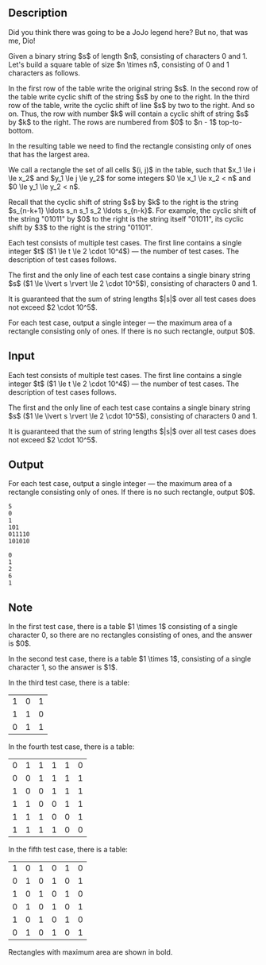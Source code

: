 ## Description

<div><p>Did you think there was going to be a JoJo legend here? But no, that was me, Dio!</p><p>Given a binary string $s$ of length $n$, consisting of characters <span class="tex-font-style-tt">0</span> and <span class="tex-font-style-tt">1</span>. Let's build a <span class="tex-font-style-bf">square</span> table of size $n \times n$, consisting of <span class="tex-font-style-tt">0</span> and <span class="tex-font-style-tt">1</span> characters as follows.</p><p>In the first row of the table write the original string $s$. In the second row of the table write <span class="tex-font-style-it">cyclic shift</span> of the string $s$ by one to the right. In the third row of the table, write the cyclic shift of line $s$ by two to the right. And so on. Thus, the row with number $k$ will contain a cyclic shift of string $s$ by $k$ to the right. The rows <span class="tex-font-style-bf">are numbered from $0$ to $n - 1$ top-to-bottom</span>.</p><p>In the resulting table we need to find the rectangle consisting only of ones that has the largest area.</p><p>We call a rectangle the set of all cells $(i, j)$ in the table, such that $x_1 \le i \le x_2$ and $y_1 \le j \le y_2$ for some integers $0 \le x_1 \le x_2 &lt; n$ and $0 \le y_1 \le y_2 &lt; n$.</p><p>Recall that the cyclic shift of string $s$ by $k$ to the right is the string $s_{n-k+1} \ldots s_n s_1 s_2 \ldots s_{n-k}$. For example, the cyclic shift of the string "<span class="tex-font-style-tt">01011</span>" by $0$ to the right is the string itself "<span class="tex-font-style-tt">01011</span>", its cyclic shift by $3$ to the right is the string "<span class="tex-font-style-tt">01101</span>".</p></div><div class="input-specification"><p>Each test consists of multiple test cases. The first line contains a single integer $t$ ($1 \le t \le 2 \cdot 10^4$)&nbsp;— the number of test cases. The description of test cases follows.</p><p>The first and the only line of each test case contains a single binary string $s$ ($1 \le \lvert s \rvert \le 2 \cdot 10^5$), consisting of characters <span class="tex-font-style-tt">0</span> and <span class="tex-font-style-tt">1</span>.</p><p>It is guaranteed that the sum of string lengths $|s|$ over all test cases does not exceed $2 \cdot 10^5$.</p></div><div class="output-specification"><p>For each test case, output a single integer&nbsp;— the maximum area of a rectangle consisting only of ones. If there is no such rectangle, output $0$.</p></div>

## Input

<p>Each test consists of multiple test cases. The first line contains a single integer $t$ ($1 \le t \le 2 \cdot 10^4$)&nbsp;— the number of test cases. The description of test cases follows.</p><p>The first and the only line of each test case contains a single binary string $s$ ($1 \le \lvert s \rvert \le 2 \cdot 10^5$), consisting of characters <span class="tex-font-style-tt">0</span> and <span class="tex-font-style-tt">1</span>.</p><p>It is guaranteed that the sum of string lengths $|s|$ over all test cases does not exceed $2 \cdot 10^5$.</p>

## Output

<p>For each test case, output a single integer&nbsp;— the maximum area of a rectangle consisting only of ones. If there is no such rectangle, output $0$.</p>





```input1|2,4,6
5
0
1
101
011110
101010
```




```output1
0
1
2
6
1
```



## Note

<p>In the first test case, there is a table $1 \times 1$ consisting of a single character <span class="tex-font-style-tt">0</span>, so there are no rectangles consisting of ones, and the answer is $0$.</p><p>In the second test case, there is a table $1 \times 1$, consisting of a single character <span class="tex-font-style-tt">1</span>, so the answer is $1$.</p><p>In the third test case, there is a table:</p><center> <table class="tex-tabular"><tbody><tr><td class="tex-tabular-border-left tex-tabular-text-align-center tex-tabular-border-right tex-tabular-border-top tex-tabular-border-bottom"><span class="tex-font-style-bf">1</span></td><td class="tex-tabular-border-left tex-tabular-text-align-center tex-tabular-border-right tex-tabular-border-top tex-tabular-border-bottom">0</td><td class="tex-tabular-border-left tex-tabular-text-align-center tex-tabular-border-right tex-tabular-border-top tex-tabular-border-bottom">1</td></tr><tr><td class="tex-tabular-border-left tex-tabular-text-align-center tex-tabular-border-right tex-tabular-border-top tex-tabular-border-bottom"><span class="tex-font-style-bf">1</span></td><td class="tex-tabular-border-left tex-tabular-text-align-center tex-tabular-border-right tex-tabular-border-top tex-tabular-border-bottom">1</td><td class="tex-tabular-border-left tex-tabular-text-align-center tex-tabular-border-right tex-tabular-border-top tex-tabular-border-bottom">0</td></tr><tr><td class="tex-tabular-border-left tex-tabular-text-align-center tex-tabular-border-right tex-tabular-border-top tex-tabular-border-bottom">0</td><td class="tex-tabular-border-left tex-tabular-text-align-center tex-tabular-border-right tex-tabular-border-top tex-tabular-border-bottom">1</td><td class="tex-tabular-border-left tex-tabular-text-align-center tex-tabular-border-right tex-tabular-border-top tex-tabular-border-bottom">1</td></tr></tbody></table> </center><p>In the fourth test case, there is a table:</p><center> <table class="tex-tabular"><tbody><tr><td class="tex-tabular-border-left tex-tabular-text-align-center tex-tabular-border-right tex-tabular-border-top tex-tabular-border-bottom">0</td><td class="tex-tabular-border-left tex-tabular-text-align-center tex-tabular-border-right tex-tabular-border-top tex-tabular-border-bottom">1</td><td class="tex-tabular-border-left tex-tabular-text-align-center tex-tabular-border-right tex-tabular-border-top tex-tabular-border-bottom">1</td><td class="tex-tabular-border-left tex-tabular-text-align-center tex-tabular-border-right tex-tabular-border-top tex-tabular-border-bottom">1</td><td class="tex-tabular-border-left tex-tabular-text-align-center tex-tabular-border-right tex-tabular-border-top tex-tabular-border-bottom">1</td><td class="tex-tabular-border-left tex-tabular-text-align-center tex-tabular-border-right tex-tabular-border-top tex-tabular-border-bottom">0</td></tr><tr><td class="tex-tabular-border-left tex-tabular-text-align-center tex-tabular-border-right tex-tabular-border-top tex-tabular-border-bottom">0</td><td class="tex-tabular-border-left tex-tabular-text-align-center tex-tabular-border-right tex-tabular-border-top tex-tabular-border-bottom">0</td><td class="tex-tabular-border-left tex-tabular-text-align-center tex-tabular-border-right tex-tabular-border-top tex-tabular-border-bottom">1</td><td class="tex-tabular-border-left tex-tabular-text-align-center tex-tabular-border-right tex-tabular-border-top tex-tabular-border-bottom"><span class="tex-font-style-bf">1</span></td><td class="tex-tabular-border-left tex-tabular-text-align-center tex-tabular-border-right tex-tabular-border-top tex-tabular-border-bottom"><span class="tex-font-style-bf">1</span></td><td class="tex-tabular-border-left tex-tabular-text-align-center tex-tabular-border-right tex-tabular-border-top tex-tabular-border-bottom"><span class="tex-font-style-bf">1</span></td></tr><tr><td class="tex-tabular-border-left tex-tabular-text-align-center tex-tabular-border-right tex-tabular-border-top tex-tabular-border-bottom">1</td><td class="tex-tabular-border-left tex-tabular-text-align-center tex-tabular-border-right tex-tabular-border-top tex-tabular-border-bottom">0</td><td class="tex-tabular-border-left tex-tabular-text-align-center tex-tabular-border-right tex-tabular-border-top tex-tabular-border-bottom">0</td><td class="tex-tabular-border-left tex-tabular-text-align-center tex-tabular-border-right tex-tabular-border-top tex-tabular-border-bottom"><span class="tex-font-style-bf">1</span></td><td class="tex-tabular-border-left tex-tabular-text-align-center tex-tabular-border-right tex-tabular-border-top tex-tabular-border-bottom"><span class="tex-font-style-bf">1</span></td><td class="tex-tabular-border-left tex-tabular-text-align-center tex-tabular-border-right tex-tabular-border-top tex-tabular-border-bottom"><span class="tex-font-style-bf">1</span></td></tr><tr><td class="tex-tabular-border-left tex-tabular-text-align-center tex-tabular-border-right tex-tabular-border-top tex-tabular-border-bottom">1</td><td class="tex-tabular-border-left tex-tabular-text-align-center tex-tabular-border-right tex-tabular-border-top tex-tabular-border-bottom">1</td><td class="tex-tabular-border-left tex-tabular-text-align-center tex-tabular-border-right tex-tabular-border-top tex-tabular-border-bottom">0</td><td class="tex-tabular-border-left tex-tabular-text-align-center tex-tabular-border-right tex-tabular-border-top tex-tabular-border-bottom">0</td><td class="tex-tabular-border-left tex-tabular-text-align-center tex-tabular-border-right tex-tabular-border-top tex-tabular-border-bottom">1</td><td class="tex-tabular-border-left tex-tabular-text-align-center tex-tabular-border-right tex-tabular-border-top tex-tabular-border-bottom">1</td></tr><tr><td class="tex-tabular-border-left tex-tabular-text-align-center tex-tabular-border-right tex-tabular-border-top tex-tabular-border-bottom">1</td><td class="tex-tabular-border-left tex-tabular-text-align-center tex-tabular-border-right tex-tabular-border-top tex-tabular-border-bottom">1</td><td class="tex-tabular-border-left tex-tabular-text-align-center tex-tabular-border-right tex-tabular-border-top tex-tabular-border-bottom">1</td><td class="tex-tabular-border-left tex-tabular-text-align-center tex-tabular-border-right tex-tabular-border-top tex-tabular-border-bottom">0</td><td class="tex-tabular-border-left tex-tabular-text-align-center tex-tabular-border-right tex-tabular-border-top tex-tabular-border-bottom">0</td><td class="tex-tabular-border-left tex-tabular-text-align-center tex-tabular-border-right tex-tabular-border-top tex-tabular-border-bottom">1</td></tr><tr><td class="tex-tabular-border-left tex-tabular-text-align-center tex-tabular-border-right tex-tabular-border-top tex-tabular-border-bottom">1</td><td class="tex-tabular-border-left tex-tabular-text-align-center tex-tabular-border-right tex-tabular-border-top tex-tabular-border-bottom">1</td><td class="tex-tabular-border-left tex-tabular-text-align-center tex-tabular-border-right tex-tabular-border-top tex-tabular-border-bottom">1</td><td class="tex-tabular-border-left tex-tabular-text-align-center tex-tabular-border-right tex-tabular-border-top tex-tabular-border-bottom">1</td><td class="tex-tabular-border-left tex-tabular-text-align-center tex-tabular-border-right tex-tabular-border-top tex-tabular-border-bottom">0</td><td class="tex-tabular-border-left tex-tabular-text-align-center tex-tabular-border-right tex-tabular-border-top tex-tabular-border-bottom">0</td></tr></tbody></table> </center><p>In the fifth test case, there is a table:</p><center> <table class="tex-tabular"><tbody><tr><td class="tex-tabular-border-left tex-tabular-text-align-center tex-tabular-border-right tex-tabular-border-top tex-tabular-border-bottom">1</td><td class="tex-tabular-border-left tex-tabular-text-align-center tex-tabular-border-right tex-tabular-border-top tex-tabular-border-bottom">0</td><td class="tex-tabular-border-left tex-tabular-text-align-center tex-tabular-border-right tex-tabular-border-top tex-tabular-border-bottom">1</td><td class="tex-tabular-border-left tex-tabular-text-align-center tex-tabular-border-right tex-tabular-border-top tex-tabular-border-bottom">0</td><td class="tex-tabular-border-left tex-tabular-text-align-center tex-tabular-border-right tex-tabular-border-top tex-tabular-border-bottom">1</td><td class="tex-tabular-border-left tex-tabular-text-align-center tex-tabular-border-right tex-tabular-border-top tex-tabular-border-bottom">0</td></tr><tr><td class="tex-tabular-border-left tex-tabular-text-align-center tex-tabular-border-right tex-tabular-border-top tex-tabular-border-bottom">0</td><td class="tex-tabular-border-left tex-tabular-text-align-center tex-tabular-border-right tex-tabular-border-top tex-tabular-border-bottom">1</td><td class="tex-tabular-border-left tex-tabular-text-align-center tex-tabular-border-right tex-tabular-border-top tex-tabular-border-bottom">0</td><td class="tex-tabular-border-left tex-tabular-text-align-center tex-tabular-border-right tex-tabular-border-top tex-tabular-border-bottom">1</td><td class="tex-tabular-border-left tex-tabular-text-align-center tex-tabular-border-right tex-tabular-border-top tex-tabular-border-bottom">0</td><td class="tex-tabular-border-left tex-tabular-text-align-center tex-tabular-border-right tex-tabular-border-top tex-tabular-border-bottom">1</td></tr><tr><td class="tex-tabular-border-left tex-tabular-text-align-center tex-tabular-border-right tex-tabular-border-top tex-tabular-border-bottom">1</td><td class="tex-tabular-border-left tex-tabular-text-align-center tex-tabular-border-right tex-tabular-border-top tex-tabular-border-bottom">0</td><td class="tex-tabular-border-left tex-tabular-text-align-center tex-tabular-border-right tex-tabular-border-top tex-tabular-border-bottom">1</td><td class="tex-tabular-border-left tex-tabular-text-align-center tex-tabular-border-right tex-tabular-border-top tex-tabular-border-bottom">0</td><td class="tex-tabular-border-left tex-tabular-text-align-center tex-tabular-border-right tex-tabular-border-top tex-tabular-border-bottom">1</td><td class="tex-tabular-border-left tex-tabular-text-align-center tex-tabular-border-right tex-tabular-border-top tex-tabular-border-bottom">0</td></tr><tr><td class="tex-tabular-border-left tex-tabular-text-align-center tex-tabular-border-right tex-tabular-border-top tex-tabular-border-bottom">0</td><td class="tex-tabular-border-left tex-tabular-text-align-center tex-tabular-border-right tex-tabular-border-top tex-tabular-border-bottom">1</td><td class="tex-tabular-border-left tex-tabular-text-align-center tex-tabular-border-right tex-tabular-border-top tex-tabular-border-bottom">0</td><td class="tex-tabular-border-left tex-tabular-text-align-center tex-tabular-border-right tex-tabular-border-top tex-tabular-border-bottom"><span class="tex-font-style-bf">1</span></td><td class="tex-tabular-border-left tex-tabular-text-align-center tex-tabular-border-right tex-tabular-border-top tex-tabular-border-bottom">0</td><td class="tex-tabular-border-left tex-tabular-text-align-center tex-tabular-border-right tex-tabular-border-top tex-tabular-border-bottom">1</td></tr><tr><td class="tex-tabular-border-left tex-tabular-text-align-center tex-tabular-border-right tex-tabular-border-top tex-tabular-border-bottom">1</td><td class="tex-tabular-border-left tex-tabular-text-align-center tex-tabular-border-right tex-tabular-border-top tex-tabular-border-bottom">0</td><td class="tex-tabular-border-left tex-tabular-text-align-center tex-tabular-border-right tex-tabular-border-top tex-tabular-border-bottom">1</td><td class="tex-tabular-border-left tex-tabular-text-align-center tex-tabular-border-right tex-tabular-border-top tex-tabular-border-bottom">0</td><td class="tex-tabular-border-left tex-tabular-text-align-center tex-tabular-border-right tex-tabular-border-top tex-tabular-border-bottom">1</td><td class="tex-tabular-border-left tex-tabular-text-align-center tex-tabular-border-right tex-tabular-border-top tex-tabular-border-bottom">0</td></tr><tr><td class="tex-tabular-border-left tex-tabular-text-align-center tex-tabular-border-right tex-tabular-border-top tex-tabular-border-bottom">0</td><td class="tex-tabular-border-left tex-tabular-text-align-center tex-tabular-border-right tex-tabular-border-top tex-tabular-border-bottom">1</td><td class="tex-tabular-border-left tex-tabular-text-align-center tex-tabular-border-right tex-tabular-border-top tex-tabular-border-bottom">0</td><td class="tex-tabular-border-left tex-tabular-text-align-center tex-tabular-border-right tex-tabular-border-top tex-tabular-border-bottom">1</td><td class="tex-tabular-border-left tex-tabular-text-align-center tex-tabular-border-right tex-tabular-border-top tex-tabular-border-bottom">0</td><td class="tex-tabular-border-left tex-tabular-text-align-center tex-tabular-border-right tex-tabular-border-top tex-tabular-border-bottom">1</td></tr></tbody></table> </center><p>Rectangles with maximum area are shown in bold.</p>
